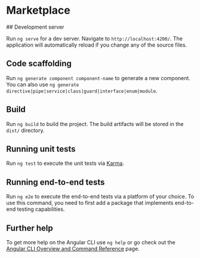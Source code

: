 # Marketplace
 <src src="./src/app/img/Capturar.PNG">
<src src="./src/app/img/Capturarbuca.PNG">
<src src="./src/app/img/Capturarcadastro.PNG">
<src src="./src/app/img/Capturarcarrinho.PNG">
<src src="./src/app/img/Capturarlogin.PNG">
<src src="./src/app/img/Capturarpagamento.PNG">
## Development server

Run `ng serve` for a dev server. Navigate to `http://localhost:4200/`. The application will automatically reload if you change any of the source files.

## Code scaffolding

Run `ng generate component component-name` to generate a new component. You can also use `ng generate directive|pipe|service|class|guard|interface|enum|module`.

## Build

Run `ng build` to build the project. The build artifacts will be stored in the `dist/` directory.

## Running unit tests

Run `ng test` to execute the unit tests via [Karma](https://karma-runner.github.io).

## Running end-to-end tests

Run `ng e2e` to execute the end-to-end tests via a platform of your choice. To use this command, you need to first add a package that implements end-to-end testing capabilities.

## Further help

To get more help on the Angular CLI use `ng help` or go check out the [Angular CLI Overview and Command Reference](https://angular.io/cli) page.
